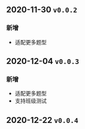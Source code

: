 ## 2020-11-30 ```v0.0.2```
### 新增
- 适配更多题型

## 2020-12-04 ```v0.0.3```
### 新增
- 适配更多题型
- 支持班级测试

## 2020-12-22 ```v0.0.4```
